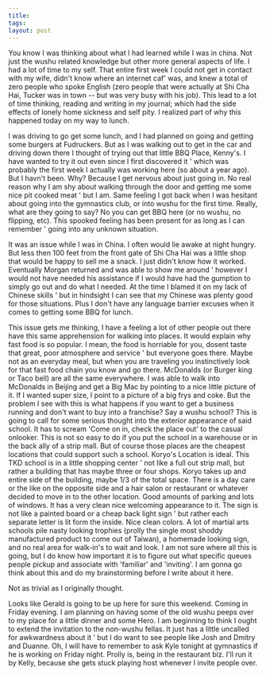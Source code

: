```yaml
---
title: 
tags: 
layout: post
---
```

You know I was thinking about what I had learned while I was in china.  Not just the wushu related knowledge but other more general aspects of life.  I had a lot of time to my self.  That entire first week I could not get in contact with my wife, didn't know where an internet caf' was, and knew a total of zero people who spoke English (zero people that were actually at Shi Cha Hai, Tucker was in town -- but was very busy with his job).  This lead to a lot of time thinking, reading and writing in my journal; which had the side effects of lonely home sickness and self pity.  I realized part of why this happened today on my way to lunch.



I was driving to go get some lunch, and I had planned on going and getting some burgers at Fudruckers.  But as I was walking out to get in the car and driving down there I thought of trying out that little BBQ Place, Kenny's.  I have wanted to try it out even since I first discovered it ' which was probably the first week I actually was working here (so about a year ago).  But I havn't been.  Why?  Because I get nervous about just going in.  No real reason why I am shy about walking through the door and getting me some nice pit cooked meat ' but I am.  Same feeling I got back when I was hesitant about going into the gymnastics club, or into wushu for the first time.  Really, what are they going to say?  No you can get BBQ here (or no wushu, no flipping, etc).  This spooked feeling has been present for as long as I can remember ' going into any unknown situation.



It was an issue while I was in China.  I often would lie awake at night hungry.  But less then 100 feet from the front gate of Shi Cha Hai was a little shop that would be happy to sell me a snack.  I just didn't know how it worked.  Eventually Morgan returned and was able to show me around ' however I would not have needed his assistance if I would have had the gumption to simply go out and do what I needed.  At the time I blamed it on my lack of Chinese skills ' but in hindsight I can see that my Chinese was plenty good for those situations.  Plus I don't have any language barrier excuses when it comes to getting some BBQ for lunch.  



This issue gets me thinking, I have a feeling a lot of other people out there have this same apprehension for walking into places.  It would explain why fast food is so popular.  I mean, the food is horriable for you, dosent taste that great, poor atmosphere and service ' but everyone goes there.  Maybe not  as an everyday meal, but when you are traveling you instinctively look for that fast food chain you know and go there.  McDonalds (or Burger king or Taco bell) are all the same everywhere.  I was able to walk into McDonalds in Beijing and get a Big Mac by pointing to a nice little picture of it.  If I wanted super size, I point to a picture of a big frys and coke.  But the problem I see with this is what happens if you want to get a business running and don't want to buy into a franchise?  Say a wushu school?  This is going to call for some serious thought into the exterior appearance of said school.  It has to scream 'Come on in, check the place out' to the casual onlooker.  This is not so easy to do if you put the school in a warehouse or in the back ally of a strip mall.  But of course those places are the cheapest locations that could support such a school. Koryo's Location is ideal.  This TKD school is in a little shopping center ' not like a full out strip mall, but rather a building that has maybe three or four shops.  Koryo takes up and entire side of the building, maybe 1/3 of the total space.  There is a day care or the like on the opposite side and a hair salon or restaurant or whatever decided to move in to the other location.  Good amounts of parking and lots of windows.  It has a very clean nice welcoming appearance to it.  The sign is not like a painted board or a cheap back light sign ' but rather each separate letter is lit form the inside.  Nice clean colors.  A lot of martial arts schools pile nasty looking trophies (prolly the single most shoddy manufactured product to come out of Taiwan), a homemade looking sign,  and no real area for walk-in's to wait and look.  I am not sure where all this is going, but I do know how important it is to figure out what specific queues people pickup and associate with 'familiar' and 'inviting'.  I am gonna go think about this and do my brainstorming before I write about it here.  



Not as trivial as I originally thought. 



Looks like Gerald is going to be up here for sure this weekend.  Coming in Friday evening.  I am planning on having some of the old wushu peeps over to my place for a little dinner and some Hero.  I am beginning to think I ought to extend the invitation to the non-wushu fellas.  It just has a little uncalled for awkwardness about it ' but I do want to see people like Josh and Dmitry and Duanne.   Oh, I will have to remember to ask Kyle tonight at gymnastics if he is working on Friday night.  Prolly is, being in the restaurant biz.  I'll run it by Kelly, because she gets stuck playing host whenever I invite people over.  


